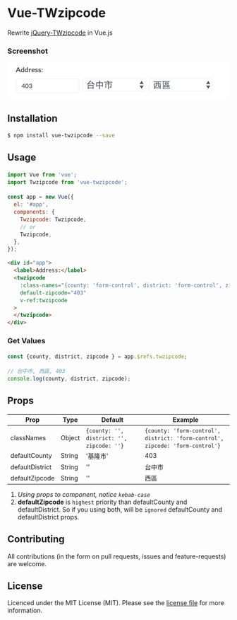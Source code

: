 # Vue-TWzipcode
Rewrite [jQuery-TWzipcode](https://github.com/essoduke/jQuery-TWzipcode) in Vue.js

### Screenshot
![pic](/screenshots/screenshot.png)

## Installation
``` sh
$ npm install vue-twzipcode --save
```

## Usage

``` javascript
import Vue from 'vue';
import Twzipcode from 'vue-twzipcode';

const app = new Vue({
  el: '#app',
  components: {
    Twzipcode: Twzipcode,
    // or
    Twzipcode,
  },
});
```

``` html
<div id="app">
  <label>Address:</label>
  <twzipcode
    :class-names="{county: 'form-control', district: 'form-control', zipcode: 'form-control'}"
    default-zipcode="403"
    v-ref:twzipcode
  >
  </twzipcode>
</div>
```

### Get Values
``` javascript
const {county, district, zipcode } = app.$refs.twzipcode;

// 台中市, 西區, 403
console.log(county, district, zipcode);
```

## Props
| Prop            | Type   | Default                                 | Example                                                                     |
|-----------------|--------|-----------------------------------------|-----------------------------------------------------------------------------|
| classNames      | Object | `{county: '', district: '', zipcode: ''}` | `{county: 'form-control', district: 'form-control', zipcode: 'form-control'}` |
| defaultCounty   | String | '基隆市'                                | 403                                                                         |
| defaultDistrict | String | ''                                      | 台中市                                                                      |
| defaultZipcode  | String | ''                                      | 西區                                                                        |

1. *Using props to component, notice `kebab-case`*
2. **defaultZipcode** is `highest` priority than defaultCounty and defaultDistrict. So if you using both, will be `ignored` defaultCounty and defaultDistrict props.


## Contributing
All contributions (in the form on pull requests, issues and feature-requests) are welcome.

## License
Licenced under the MIT License (MIT). Please see the [license file](LICENSE.md) for more information.
